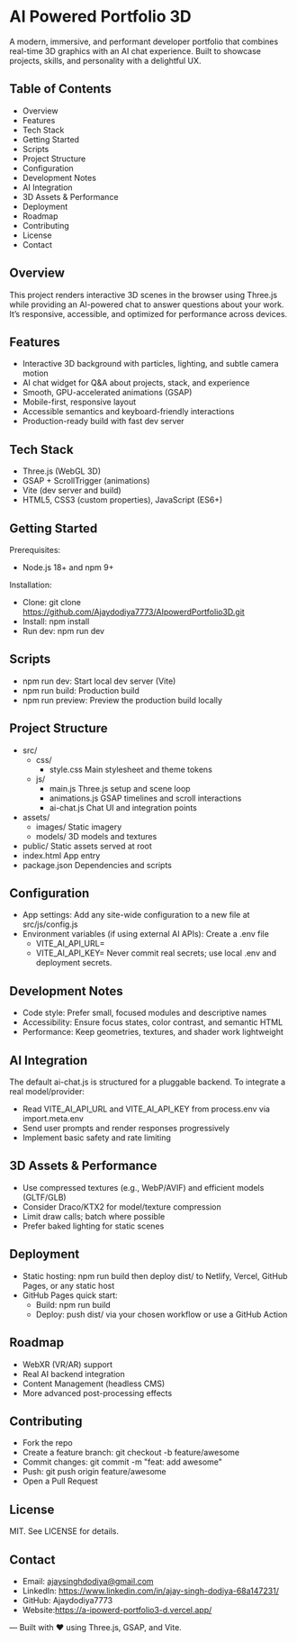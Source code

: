 # AI Powered Portfolio 3D

A modern, immersive, and performant developer portfolio that combines real-time 3D graphics with an AI chat experience. Built to showcase projects, skills, and personality with a delightful UX.

## Table of Contents
- Overview
- Features
- Tech Stack
- Getting Started
- Scripts
- Project Structure
- Configuration
- Development Notes
- AI Integration
- 3D Assets & Performance
- Deployment
- Roadmap
- Contributing
- License
- Contact

## Overview
This project renders interactive 3D scenes in the browser using Three.js while providing an AI-powered chat to answer questions about your work. It’s responsive, accessible, and optimized for performance across devices.

## Features
- Interactive 3D background with particles, lighting, and subtle camera motion
- AI chat widget for Q&A about projects, stack, and experience
- Smooth, GPU-accelerated animations (GSAP)
- Mobile-first, responsive layout
- Accessible semantics and keyboard-friendly interactions
- Production-ready build with fast dev server

## Tech Stack
- Three.js (WebGL 3D)
- GSAP + ScrollTrigger (animations)
- Vite (dev server and build)
- HTML5, CSS3 (custom properties), JavaScript (ES6+)

## Getting Started
Prerequisites:
- Node.js 18+ and npm 9+

Installation:
- Clone: git clone https://github.com/Ajaydodiya7773/AIpowerdPortfolio3D.git
- Install: npm install
- Run dev: npm run dev

## Scripts
- npm run dev: Start local dev server (Vite)
- npm run build: Production build
- npm run preview: Preview the production build locally

## Project Structure
- src/
  - css/
    - style.css              Main stylesheet and theme tokens
  - js/
    - main.js                Three.js setup and scene loop
    - animations.js          GSAP timelines and scroll interactions
    - ai-chat.js             Chat UI and integration points
- assets/
  - images/                  Static imagery
  - models/                  3D models and textures
- public/                    Static assets served at root
- index.html                 App entry
- package.json               Dependencies and scripts

## Configuration
- App settings: Add any site-wide configuration to a new file at src/js/config.js
- Environment variables (if using external AI APIs): Create a .env file
  - VITE_AI_API_URL=
  - VITE_AI_API_KEY=
  Never commit real secrets; use local .env and deployment secrets.

## Development Notes
- Code style: Prefer small, focused modules and descriptive names
- Accessibility: Ensure focus states, color contrast, and semantic HTML
- Performance: Keep geometries, textures, and shader work lightweight

## AI Integration
The default ai-chat.js is structured for a pluggable backend. To integrate a real model/provider:
- Read VITE_AI_API_URL and VITE_AI_API_KEY from process.env via import.meta.env
- Send user prompts and render responses progressively
- Implement basic safety and rate limiting

## 3D Assets & Performance
- Use compressed textures (e.g., WebP/AVIF) and efficient models (GLTF/GLB)
- Consider Draco/KTX2 for model/texture compression
- Limit draw calls; batch where possible
- Prefer baked lighting for static scenes

## Deployment
- Static hosting: npm run build then deploy dist/ to Netlify, Vercel, GitHub Pages, or any static host
- GitHub Pages quick start:
  - Build: npm run build
  - Deploy: push dist/ via your chosen workflow or use a GitHub Action

## Roadmap
- WebXR (VR/AR) support
- Real AI backend integration
- Content Management (headless CMS)
- More advanced post-processing effects

## Contributing
- Fork the repo
- Create a feature branch: git checkout -b feature/awesome
- Commit changes: git commit -m "feat: add awesome"
- Push: git push origin feature/awesome
- Open a Pull Request

## License
MIT. See LICENSE for details.

## Contact
- Email: ajaysinghdodiya@gmail.com
- LinkedIn: https://www.linkedin.com/in/ajay-singh-dodiya-68a147231/
- GitHub: Ajaydodiya7773
- Website:https://a-ipowerd-portfolio3-d.vercel.app/

—
Built with ❤️ using Three.js, GSAP, and Vite.
